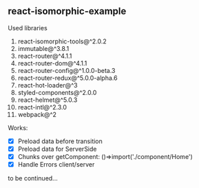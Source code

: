 ## react-isomorphic-example ##


Used libraries

 1. react-isomorphic-tools@^2.0.2
 2. immutable@^3.8.1
 3. react-router@^4.1.1
 4. react-router-dom@^4.1.1
 5. react-router-config@^1.0.0-beta.3
 6. react-router-redux@^5.0.0-alpha.6
 7. react-hot-loader@^3
 8. styled-components@^2.0.0
 9. react-helmet@^5.0.3
 10. react-intl@^2.3.0
 11. webpack@^2

Works:

 - [x] Preload data before transition
 - [x] Preload data for ServerSide
 - [x] Chunks over getComponent: ()=>import('./component/Home')
 - [x] Handle Errors client/server
 
to be continued...